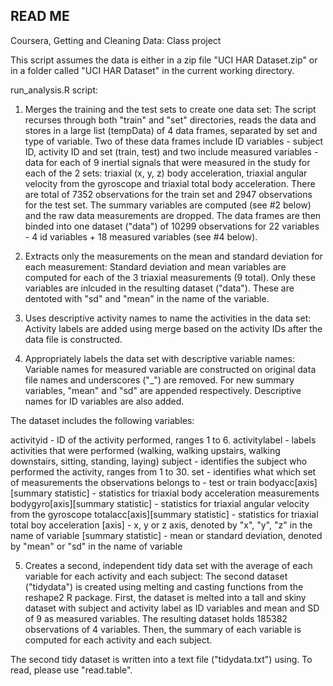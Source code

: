 ## READ ME

Coursera, Getting and Cleaning Data: 
Class project

This script assumes the data is either in a zip file "UCI HAR Dataset.zip" or in a folder called "UCI HAR Dataset" in the current working directory.

run_analysis.R script:

1. Merges the training and the test sets to create one data set:
The script recurses through both "train" and "set" directories, reads the data and stores in a large list (tempData) of 4 data frames, separated by set and type of variable. Two of these data frames include ID variables - subject ID, activity ID and set (train, test) and two include measured variables - data for each of 9 inertial signals that were measured in the study for each of the 2 sets: triaxial (x, y, z) body acceleration, triaxial angular velocity from the gyroscope and triaxial total body acceleration. There are total of 7352 observations for the train set and 2947 observations for the test set.
The summary variables are computed (see #2 below) and the raw data measurements are dropped.
The data frames are then binded into one dataset ("data") of 10299 observations for 22 variables -  4 id variables + 18 measured variables (see #4 below).

2. Extracts only the measurements on the mean and standard deviation for each measurement: 
Standard deviation and mean variables are computed for each of the 3 triaxial measurements (9 total). Only these variables are inlcuded in the resulting dataset ("data"). These are dentoted with "sd" and "mean" in the name of the variable.

3. Uses descriptive activity names to name the activities in the data set:
Activity labels are added using merge based on the activity IDs after the data file is constructed.

4. Appropriately labels the data set with descriptive variable names: 
Variable names for measured variable are constructed on original data file names and underscores ("_") are removed. For new summary variables, "mean" and "sd" are appended respectively. Descriptive names for ID variables are also added.

The dataset includes the following variables:

activityid - ID of the activity performed, ranges 1 to 6.
activitylabel - labels activities that were performed (walking, walking upstairs, walking downstairs, sitting, standing, laying)
subject - identifies the subject who performed the activity, ranges from 1 to 30.
set - identifies what which set of measurements the observations belongs to - test or train
bodyacc[axis][summary statistic] - statistics for triaxial body acceleration measurements
bodygyro[axis][summary statistic] - statistics for triaxial angular velocity from the gyroscope
totalacc[axis][summary statistic] - statistics for triaxial total boy acceleration
  [axis] - x, y or z axis, denoted by "x", "y", "z" in the name of variable
  [summary statistic] - mean or standard deviation, denoted by "mean" or "sd" in the name of variable


5. Creates a second, independent tidy data set with the average of each variable for each activity and each subject: 
The second dataset ("tidydata") is created using melting and casting functions from the reshape2 R package. 
First, the dataset is melted into a tall and skiny dataset with subject and activity label as ID variables and mean and SD of 9 as measured variables. The resulting dataset holds 185382 observations of 4 variables. 
Then, the summary of each variable is computed for each activity and each subject. 

The second tidy dataset is written into a text file ("tidydata.txt") using. To read, please use "read.table".


